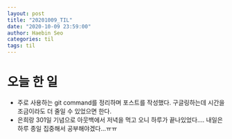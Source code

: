 ```yaml
---
layout: post
title: "20201009_TIL"
date: "2020-10-09 23:59:00"
author: Haebin Seo
categories: til
tags: til
---
```

# 오늘 한 일

- 주로 사용하는 git command를 정리하며 포스트를 작성했다. 구글링하는데 시간을 조금이라도 더 줄일 수 있었으면 한다.
- 은희랑 301일 기념으로 아웃백에서 저녁을 먹고 오니 하루가 끝나있었다.... 내일은 하루 종일 집중해서 공부해야겠다...ㅠㅠ